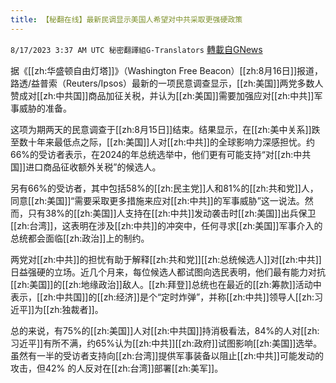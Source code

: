 ```yaml
---
title: 【秘翻在线】最新民调显示美国人希望对中共采取更强硬政策
---
```

`8/17/2023 3:37 AM UTC 秘密翻譯組G-Translators` [轉載自GNews](https://gnews.org/articles/1560887)

据《[[zh:华盛顿自由灯塔]]》（Washington Free Beacon）[[zh:8月16日]]报道，路透/益普索（Reuters/Ipsos）最新的一项民意调查显示，[[zh:美国]]两党多数人赞成对[[zh:中共国]]商品加征关税，并认为[[zh:美国]]需要加强应对[[zh:中共]]军事威胁的准备。

这项为期两天的民意调查于[[zh:8月15日]]结束。结果显示，在[[zh:美中关系]]跌至数十年来最低点之际，[[zh:美国]]人对[[zh:中共]]的全球影响力深感担忧。约66%的受访者表示，在2024的年总统选举中，他们更有可能支持“对[[zh:中共国]]进口商品征收额外关税”的候选人。

另有66%的受访者，其中包括58%的[[zh:民主党]]人和81%的[[zh:共和党]]人，同意[[zh:美国]]“需要采取更多措施来应对[[zh:中共]]的军事威胁”这一说法。然而，只有38%的[[zh:美国]]人支持在[[zh:中共]]发动袭击时[[zh:美国]]出兵保卫[[zh:台湾]]，这表明在涉及[[zh:中共]]的冲突中，任何寻求[[zh:美国]]军事介入的总统都会面临[[zh:政治]]上的制约。

两党对[[zh:中共]]的担忧有助于解释[[zh:共和党]][[zh:总统候选人]]对[[zh:中共]]日益强硬的立场。近几个月来，每位候选人都试图向选民表明，他们最有能力对抗[[zh:美国]]的[[zh:地缘政治]]敌人。[[zh:拜登]]总统也在最近的[[zh:筹款]]活动中表示，[[zh:中共国]]的[[zh:经济]]是个“定时炸弹”，并称[[zh:中共]]领导人[[zh:习近平]]为[[zh:独裁者]]。

总的来说，有75%的[[zh:美国]]人对[[zh:中共国]]持消极看法，84%的人对[[zh:习近平]]有所不满，约65%认为[[zh:中共]][[zh:政府]]试图影响[[zh:美国]]选举。虽然有一半的受访者支持向[[zh:台湾]]提供军事装备以阻止[[zh:中共]]可能发动的攻击，但42% 的人反对在[[zh:台湾]]部署[[zh:美军]]。
